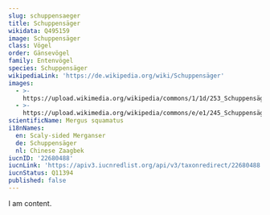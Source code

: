 ```yaml
---
slug: schuppensaeger
title: Schuppensäger
wikidata: Q495159
image: Schuppensäger
class: Vögel
order: Gänsevögel
family: Entenvögel
species: Schuppensäger
wikipediaLink: 'https://de.wikipedia.org/wiki/Schuppensäger'
images:
  - >-
    https://upload.wikimedia.org/wikipedia/commons/1/1d/253_Schuppensäger_2009123ß.JPG
  - >-
    https://upload.wikimedia.org/wikipedia/commons/e/e1/245_Schuppensäger_20091229.JPG
scientificName: Mergus squamatus
i18nNames:
  en: Scaly-sided Merganser
  de: Schuppensäger
  nl: Chinese Zaagbek
iucnID: '22680488'
iucnLink: 'https://apiv3.iucnredlist.org/api/v3/taxonredirect/22680488'
iucnStatus: Q11394
published: false
---
```


I am content.
